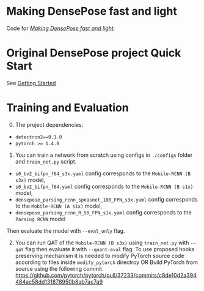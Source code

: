 # Making DensePose fast and light

Code for [_Making DensePose fast and light_](http://arxiv.org/abs/2006.15190).

# Original DensePose project Quick Start

See [ Getting Started ](doc/GETTING_STARTED.md)

# Training and Evaluation

0. The project dependencies:
* `detectron2==0.1.0`
* `pytorch >= 1.4.0`

1. You can train a network from scratch using configs in `./configs` folder and `train_net.py` script. 
  * `s0_bv2_bifpn_f64_s3x.yaml` config corresponds to the `Mobile-RCNN (B s3x)` model, 
  * `s0_bv2_bifpn_f64.yaml` config corresponds to the `Mobile-RCNN (B s1x)` model, 
  * `densepose_parsing_rcnn_spnasnet_100_FPN_s3x.yaml` config corresponds to the `Mobile-RCNN (A s1x)` model, 
  *  `densepose_parsing_rcnn_R_50_FPN_s1x.yaml` config corresponds to the  `Parsing RCNN` model
  
Then evaluate the model with `--eval_only` flag.

2. You can run QAT of the `Mobile-RCNN (B s3x)` using `train_net.py` with `--qat` flag then evaluate it with `--quant-eval` flag.
To use proposed hooks preserving mechanism it is needed to modify PyTorch source code according to files inside `modify_pytorch` directroy
OR
Build PyTorch from source using the following commit https://github.com/pytorch/pytorch/pull/37233/commits/c8de10d2a394484ac58dd131878950b8ab7ac7a9
